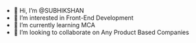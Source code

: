 - 👋 Hi, I’m @SUBHIKSHAN
- 👀 I’m interested in Front-End Development 
- 🌱 I’m currently learning MCA
- 💞️ I’m looking to collaborate on Any Product Based Companies
